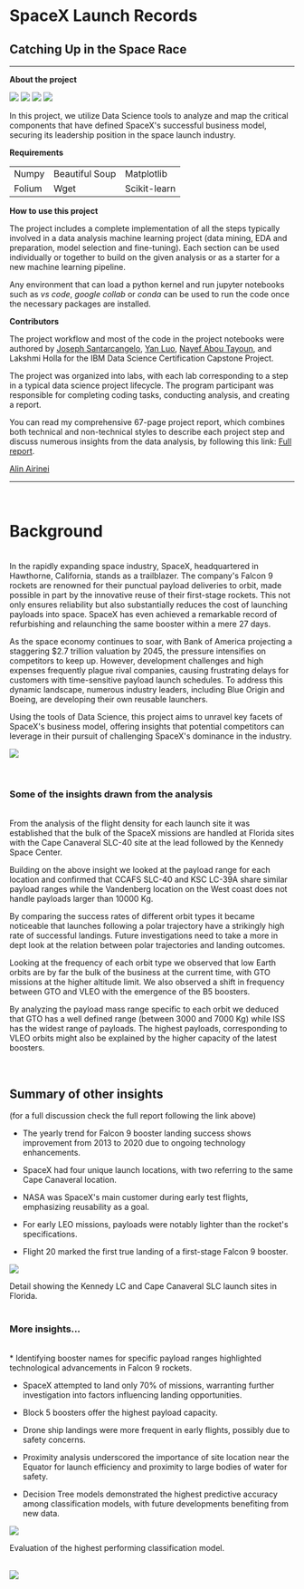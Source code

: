 # SpaceX Launch Records

## Catching Up in the Space Race

---

**About the project**

![](/img/python_icon.png) ![](/img/jupyter_icon.png) ![](/img/folium_logo.png) ![](/img/plotly_icon.png)

In this project, we utilize Data Science tools to analyze and map the critical components that have defined SpaceX's successful business model, securing its leadership position in the space launch industry.

**Requirements**

 <table border="0" cellpadding="0" cellspacing="0">
            <tr height="16" hidden>
                <td colspan="16">
                    JupyterLab
                </td>
                <td colspan="16">
                    Requests                 
                </td>
                <td colspan="16">
                    Pandas
                </td>
            </tr>
            <tr height="16">
                <td colspan="16">
                    Numpy
                </td>
                <td colspan="16">
                    Beautiful Soup
                </td>
                <td colspan="16">
                    Matplotlib
                </td>
            </tr>
            <tr height="16" hidden>
                <td colspan="16">
                    Seaborn
                </td>
                <td colspan="16">
                    SQLAlchemy                 
                </td>
                <td colspan="16">
                    Ipython-sql
                </td>
            </tr>
            <tr height="16">
                <td colspan="16">
                    Folium
                </td>
                <td colspan="16">
                    Wget
                </td>
                <td colspan="16">
                    Scikit-learn
                </td>
            </tr>            
    </table>

**How to use this project**

The project includes a complete implementation of all the steps typically involved in a data analysis machine learning project (data mining, EDA and preparation, model selection and fine-tuning). Each section can be used individually or together to build on the given analysis or as a starter for a new machine learning pipeline.  

Any environment that can load a python kernel and run jupyter notebooks such as *vs code*, *google collab* or *conda* can be used to run the code once the necessary packages are installed.

**Contributors**

The project workflow and most of the code in the project notebooks were authored by <a href="https://www.linkedin.com/in/joseph-s-50398b136/?utm_medium=Exinfluencer&utm_source=Exinfluencer&utm_content=000026UJ&utm_term=10006555&utm_id=NA-SkillsNetwork-Channel-SkillsNetworkCoursesIBMDS0321ENSkillsNetwork26802033-2021-01-01">Joseph Santarcangelo</a>, <a href="https://www.linkedin.com/in/yan-luo-96288783/?utm_medium=Exinfluencer&utm_source=Exinfluencer&utm_content=000026UJ&utm_term=10006555&utm_id=NA-SkillsNetwork-Channel-SkillsNetworkCoursesIBMDS0321ENSkillsNetwork26802033-2021-01-01">Yan Luo</a>, <a href="https://www.linkedin.com/in/nayefaboutayoun/?utm_medium=Exinfluencer&utm_source=Exinfluencer&utm_content=000026UJ&utm_term=10006555&utm_id=NA-SkillsNetwork-Channel-SkillsNetworkCoursesIBMDS0321ENSkillsNetwork26802033-2021-01-01">Nayef Abou Tayoun</a>, and Lakshmi Holla for the IBM Data Science Certification Capstone Project. 

The project was organized into labs, with each lab corresponding to a step in a typical data science project lifecycle. The program participant was responsible for completing coding tasks, conducting analysis, and creating a report.

You can read my comprehensive 67-page project report, which combines both technical and non-technical styles to describe each project step and discuss numerous insights from the data analysis, by following this link: <a href="https://github.com/Al-1n/IBM_SpaceX_Capstone/blob/master/SpaceX_Final_Report.pdf">Full report</a>. 

<a href="https://www.linkedin.com/in/alin-airinei/">Alin Airinei</a>

---

<br/>

# Background
<br/>  
In the rapidly expanding space industry, SpaceX, headquartered in Hawthorne, California, stands as a trailblazer. The company's Falcon 9 rockets are renowned for their punctual payload deliveries to orbit, made possible in part by the innovative reuse of their first-stage rockets. This not only ensures reliability but also substantially reduces the cost of launching payloads into space. SpaceX has even achieved a remarkable record of refurbishing and relaunching the same booster within a mere 27 days.

As the space economy continues to soar, with Bank of America projecting a staggering $2.7 trillion valuation by 2045, the pressure intensifies on competitors to keep up. However, development challenges and high expenses frequently plague rival companies, causing frustrating delays for customers with time-sensitive payload launch schedules. To address this dynamic landscape, numerous industry leaders, including Blue Origin and Boeing, are developing their own reusable launchers.

Using the tools of Data Science, this project aims to unravel key facets of SpaceX's business model, offering insights that potential competitors can leverage in their pursuit of challenging SpaceX's dominance in the industry.

![](/img/spacex2.jpg)

<br/>  

### Some of the insights drawn from the analysis  
<br/>   
From the analysis of the flight density for each launch site it was established that the bulk of the
SpaceX missions are handled at Florida sites with the Cape Canaveral SLC-40 site at the lead followed
by the Kennedy Space Center.

Building on the above insight we looked at the payload range for each location and confirmed that
CCAFS SLC-40 and KSC LC-39A share similar payload ranges while the Vandenberg location on the West
coast does not handle payloads larger than 10000 Kg.

By comparing the success rates of different orbit types it became noticeable that launches following
a polar trajectory have a strikingly high rate of successful landings. Future investigations need to take a
more in dept look at the relation between polar trajectories and landing outcomes.

Looking at the frequency of each orbit type we observed that low Earth orbits are by far the bulk of
the business at the current time, with GTO missions at the higher altitude limit. We also observed a
shift in frequency between GTO and VLEO with the emergence of the B5 boosters.

By analyzing the payload mass range specific to each orbit we deduced that GTO has a well defined
range (between 3000 and 7000 Kg) while ISS has the widest range of payloads. The highest payloads,
corresponding to VLEO orbits might also be explained by the higher capacity of the latest boosters.

<br/>

## Summary of other insights
(for a full discussion check the full report following the link above)
<br/>

* The yearly trend for Falcon 9 booster landing success shows improvement from 2013 to 2020 due to ongoing technology enhancements.

* SpaceX had four unique launch locations, with two referring to the same Cape Canaveral location.

* NASA was SpaceX's main customer during early test flights, emphasizing reusability as a goal.

* For early LEO missions, payloads were notably lighter than the rocket's specifications.

* Flight 20 marked the first true landing of a first-stage Falcon 9 booster.


![](/img/global_detail_Florida.png)
<div class='col three caption'>
    Detail showing the Kennedy LC and Cape Canaveral SLC launch sites in Florida. 
</div>
<br/>       

### More insights...
<br/>
* Identifying booster names for specific payload ranges highlighted technological advancements in Falcon 9 rockets.

* SpaceX attempted to land only 70% of missions, warranting further investigation into factors influencing landing opportunities.

* Block 5 boosters offer the highest payload capacity.

* Drone ship landings were more frequent in early flights, possibly due to safety concerns.

* Proximity analysis underscored the importance of site location near the Equator for launch efficiency and proximity to large bodies of water for safety.

* Decision Tree models demonstrated the highest predictive accuracy among classification models, with future developments benefiting from new data.

![](/img/Confusion.png)
<div class='col two caption'>
    Evaluation of the highest performing classification model. 
</div>

<br/>

![](/img/IBM_Professional_Certificate.png)

<br/><br/><br/>

